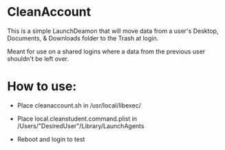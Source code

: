# CleanAccount

This is a simple LaunchDeamon that will move data from a user's Desktop, Documents, & Downloads folder to the Trash at login.

Meant for use on a shared logins where a data from the previous user shouldn't be left over.

# How to use:

- Place cleanaccount.sh in /usr/local/libexec/

- Place local.cleanstudent.command.plist in /Users/"DesiredUser"/Library/LaunchAgents

- Reboot and login to test
